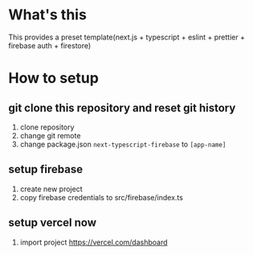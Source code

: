 # What's this
This provides a preset template(next.js + typescript + eslint + prettier + firebase auth + firestore)

# How to setup
## git clone this repository and reset git history
1. clone repository
2. change git remote
3. change package.json `next-typescript-firebase` to `[app-name]`

## setup firebase
1. create new project
2. copy firebase credentials to src/firebase/index.ts

## setup vercel now
1. import project https://vercel.com/dashboard

